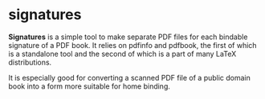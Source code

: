 # signatures

**Signatures** is a simple tool to make separate PDF files for each
bindable signature of a PDF book. It relies on pdfinfo and pdfbook,
the first of which is a standalone tool and the second of which is a
part of many LaTeX distributions.

It is especially good for converting a scanned PDF file of a public
domain book into a form more suitable for home binding.
